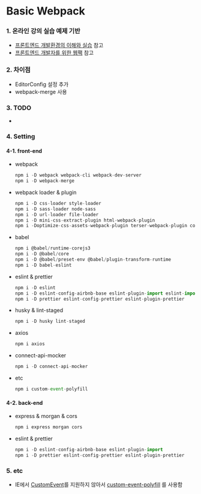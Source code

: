 # Basic Webpack

### 1. 온라인 강의 실습 예제 기반

* [프론트엔드 개발환경의 이해와 실습](https://www.inflearn.com/course/%ED%94%84%EB%A1%A0%ED%8A%B8%EC%97%94%EB%93%9C-%EA%B0%9C%EB%B0%9C%ED%99%98%EA%B2%BD# "프론트엔드 개발환경의 이해와 실습") 참고
* [프론트엔드 개발자를 위한 웹팩](https://www.inflearn.com/course/%ED%94%84%EB%9F%B0%ED%8A%B8%EC%97%94%EB%93%9C-%EC%9B%B9%ED%8C%A9# "프론트엔드 개발자를 위한 웹팩") 참고

### 2. 차이점

* EditorConfig 설정 추가
* webpack-merge 사용

### 3. TODO

*

### 4. Setting

#### 4-1. front-end

* webpack

    ``` javascript
    npm i -D webpack webpack-cli webpack-dev-server
    npm i -D webpack-merge
    ```

* webpack loader & plugin

    ``` javascript
    npm i -D css-loader style-loader
    npm i -D sass-loader node-sass
    npm i -D url-loader file-loader
    npm i -D mini-css-extract-plugin html-webpack-plugin
    npm i -Doptimize-css-assets-webpack-plugin terser-webpack-plugin copy-webpack-plugin
    ```

* babel

    ``` javascript
    npm i @babel/runtime-corejs3
    npm i -D @babel/core
    npm i -D @babel/preset-env @babel/plugin-transform-runtime
    npm i -D babel-eslint
    ```

* eslint & prettier

    ``` javascript
    npm i -D eslint
    npm i -D eslint-config-airbnb-base eslint-plugin-import eslint-import-resolver-alias
    npm i -D prettier eslint-config-prettier eslint-plugin-prettier
    ```

* husky & lint-staged
  
    ``` javascript
    npm i -D husky lint-staged
    ```

* axios

    ``` javascript
    npm i axios
    ```

* connect-api-mocker

    ``` javascript
    npm i -D connect-api-mocker
    ```

* etc

    ``` javascript
    npm i custom-event-polyfill
    ```

#### 4-2. back-end

* express & morgan & cors

    ``` javascript
    npm i express morgan cors
    ```

* eslint & prettier

    ``` javascript
    npm i -D eslint-config-airbnb-base eslint-plugin-import
    npm i -D prettier eslint-config-prettier eslint-plugin-prettier
    ```

### 5. etc

* IE에서 [CustomEvent](https://developer.mozilla.org/ko/docs/Web/API/CustomEvent/CustomEvent "CustomEvent")를 지원하지 않아서 [custom-event-polyfill](https://www.npmjs.com/package/custom-event-polyfill "custom-event-polyfill") 를 사용함  
